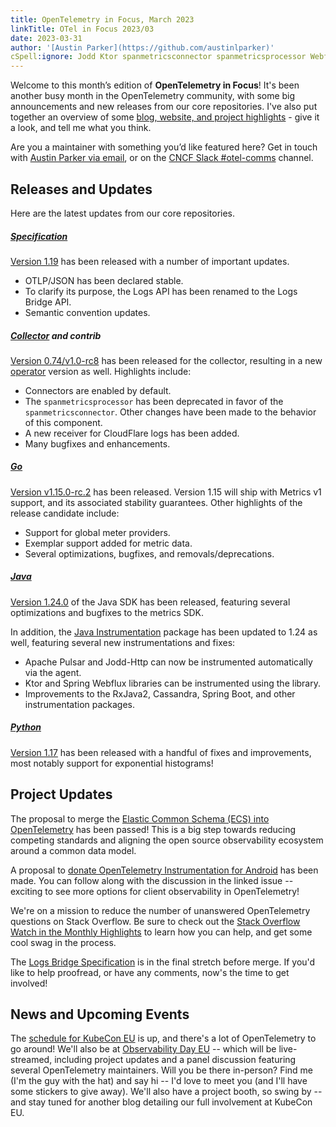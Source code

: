 ```yaml
---
title: OpenTelemetry in Focus, March 2023
linkTitle: OTel in Focus 2023/03
date: 2023-03-31
author: '[Austin Parker](https://github.com/austinlparker)'
cSpell:ignore: Jodd Ktor spanmetricsconnector spanmetricsprocessor Webflux
---
```


Welcome to this month’s edition of **OpenTelemetry in Focus**! It's been another
busy month in the OpenTelemetry community, with some big announcements and new
releases from our core repositories. I've also put together an overview of some
[blog, website, and project highlights](https://arc.net/e/18897C6F-3A57-4769-A929-902A18AB1B04) -
give it a look, and tell me what you think.

Are you a maintainer with something you’d like featured here? Get in touch with
[Austin Parker via email](mailto:austin@lightstep.com), or on the
[CNCF Slack #otel-comms](https://cloud-native.slack.com/archives/C02UN96HZH6)
channel.

## Releases and Updates

Here are the latest updates from our core repositories.

<!-- markdownlint-disable heading-increment -->

##### [Specification](/docs/specs/otel/)

[Version 1.19](https://github.com/open-telemetry/opentelemetry-specification/releases/tag/v1.19.0)
has been released with a number of important updates.

- OTLP/JSON has been declared stable.
- To clarify its purpose, the Logs API has been renamed to the Logs Bridge API.
- Semantic convention updates.

##### [Collector](/docs/collector/) and contrib

[Version 0.74/v1.0-rc8](https://github.com/open-telemetry/opentelemetry-collector-releases/releases/tag/v0.74.0)
has been released for the collector, resulting in a new
[operator](https://github.com/open-telemetry/opentelemetry-operator/releases/tag/v0.74.0)
version as well. Highlights include:

- Connectors are enabled by default.
- The `spanmetricsprocessor` has been deprecated in favor of the
  `spanmetricsconnector`. Other changes have been made to the behavior of this
  component.
- A new receiver for CloudFlare logs has been added.
- Many bugfixes and enhancements.

##### [Go](/docs/languages/go/)

[Version v1.15.0-rc.2](https://github.com/open-telemetry/opentelemetry-go/releases/tag/v1.15.0-rc.2)
has been released. Version 1.15 will ship with Metrics v1 support, and its
associated stability guarantees. Other highlights of the release candidate
include:

- Support for global meter providers.
- Exemplar support added for metric data.
- Several optimizations, bugfixes, and removals/deprecations.

##### [Java](/docs/languages/java/)

[Version 1.24.0](https://github.com/open-telemetry/opentelemetry-java/releases/tag/v1.24.0)
of the Java SDK has been released, featuring several optimizations and bugfixes
to the metrics SDK.

In addition, the
[Java Instrumentation](https://github.com/open-telemetry/opentelemetry-java-instrumentation/releases/tag/v1.24.0)
package has been updated to 1.24 as well, featuring several new instrumentations
and fixes:

- Apache Pulsar and Jodd-Http can now be instrumented automatically via the
  agent.
- Ktor and Spring Webflux libraries can be instrumented using the library.
- Improvements to the RxJava2, Cassandra, Spring Boot, and other instrumentation
  packages.

##### [Python](/docs/languages/python/)

[Version 1.17](https://github.com/open-telemetry/opentelemetry-python/releases/tag/v1.17.0)
has been released with a handful of fixes and improvements, most notably support
for exponential histograms!

## Project Updates

The proposal to merge the
[Elastic Common Schema (ECS) into OpenTelemetry](https://github.com/open-telemetry/oteps/pull/222)
has been passed! This is a big step towards reducing competing standards and
aligning the open source observability ecosystem around a common data model.

A proposal to
[donate OpenTelemetry Instrumentation for Android](https://github.com/open-telemetry/community/issues/1400)
has been made. You can follow along with the discussion in the linked issue --
exciting to see more options for client observability in OpenTelemetry!

We're on a mission to reduce the number of unanswered OpenTelemetry questions on
Stack Overflow. Be sure to check out the
[Stack Overflow Watch in the Monthly Highlights](https://arc.net/e/18897C6F-3A57-4769-A929-902A18AB1B04)
to learn how you can help, and get some cool swag in the process.

The
[Logs Bridge Specification](https://github.com/open-telemetry/opentelemetry-specification/issues/2911)
is in the final stretch before merge. If you'd like to help proofread, or have
any comments, now's the time to get involved!

## News and Upcoming Events

The
[schedule for KubeCon EU](https://events.linuxfoundation.org/kubecon-cloudnativecon-europe/program/schedule/)
is up, and there's a lot of OpenTelemetry to go around! We'll also be at
[Observability Day EU](https://events.linuxfoundation.org/kubecon-cloudnativecon-europe/co-located-events/observability-day/)
\-- which will be live-streamed, including project updates and a panel discussion
featuring several OpenTelemetry maintainers. Will you be there in-person? Find
me (I'm the guy with the hat) and say hi -- I'd love to meet you (and I'll have
some stickers to give away). We'll also have a project booth, so swing by -- and
stay tuned for another blog detailing our full involvement at KubeCon EU.
